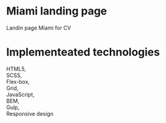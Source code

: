 # Miami landing page
Landin page Miami for CV
# Implementeated technologies
HTML5,<br>SCSS,<br>Flex-box,<br>Grid,<br>JavaScript,<br>BEM,<br>Gulp,<br>Responsive design

